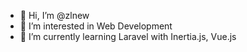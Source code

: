 - 👋 Hi, I’m @zlnew
- 👀 I’m interested in Web Development
- 🌱 I’m currently learning Laravel with Inertia.js, Vue.js

<!---
zlnew/zlnew is a ✨ special ✨ repository because its `README.md` (this file) appears on your GitHub profile.
You can click the Preview link to take a look at your changes.
--->
